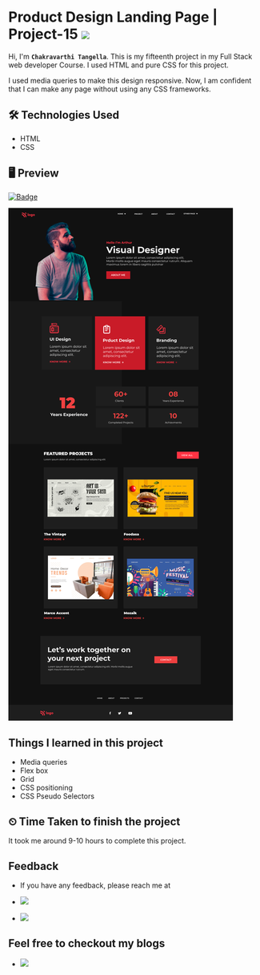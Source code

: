 # Product Design Landing Page | Project-15 ![](https://img.shields.io/badge/Technologies-HTML--CSS-blue)

Hi, I'm **`Chakravarthi Tangella`**. This is my fifteenth project in my Full Stack web developer Course. I used HTML and pure CSS for this project.

I used media queries to make this design responsive. Now, I am confident that I can make any page without using any CSS frameworks.

## 🛠 Technologies Used

- HTML
- CSS

## 🖥 Preview

[![Badge](https://img.shields.io/badge/Project--Link-Website-orange)](https://chakravarthi-product-design-landing-page.netlify.app/)

![](images/15.png)

## Things I learned in this project

- Media queries
- Flex box
- Grid
- CSS positioning
- CSS Pseudo Selectors

## ⏲ Time Taken to finish the project

It took me around 9-10 hours to complete this project.

## Feedback

- If you have any feedback, please reach me at

- [![](https://img.shields.io/badge/LinkedIn-0077B5?style=for-the-badge&logo=linkedin&logoColor=white)](https://www.linkedin.com/in/chakravarthi-tangella/)
- [![](https://img.shields.io/badge/Twitter-1DA1F2?style=for-the-badge&logo=twitter&logoColor=white)](https://twitter.com/Chakravarthi52)

## Feel free to checkout my blogs

- [![](https://img.shields.io/badge/Hashnode-2962FF?style=for-the-badge&logo=hashnode&logoColor=white)](https://chakravarthi.hashnode.dev/)
